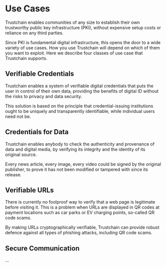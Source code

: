 # Use Cases

Trustchain enables communities of any size to establish their own trustworthy public key infrastructure (PKI), without expensive setup costs or reliance on any third parties.

Since PKI is fundamental digital infrastructure, this opens the door to a wide variety of use cases. How you use Trustchain will depend on which of them you want to exploit. Here we describe four classes of use case that Trustchain supports.

## Verifiable Credentials

Trustchain enables a system of verifiable digital credentials that puts the user in control of their own data, providing the benefits of digital ID without the risks to privacy and data security.

This solution is based on the principle that credential-issuing institutions ought to be uniquely and transparently identifiable, while individual users need not be.

## Credentials for Data

Trustchain enables anybody to check the authenticity and provenance of data and digital media, by verifying its integrity and the identity of its original source.

Every news article, every image, every video could be signed by the original publisher, to prove it has not been modified or tampered with since its release.

## Verifiable URLs

There is currently no foolproof way to verify that a web page is legitimate before visiting it. This is a problem when URLs are displayed in QR codes at payment locations such as car parks or EV charging points, so-called QR code scams.

By making URLs cryptographically verifiable, Trustchain can provide robust defence against all types of phishing attacks, including QR code scams.

## Secure Communication

...
